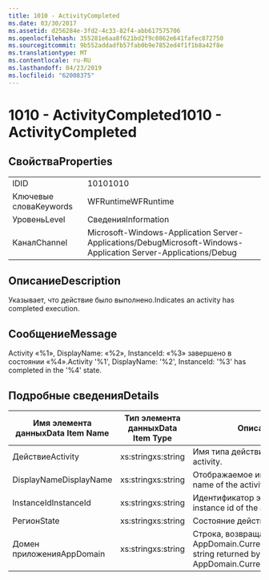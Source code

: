 ```yaml
---
title: 1010 - ActivityCompleted
ms.date: 03/30/2017
ms.assetid: d256284e-3fd2-4c33-82f4-abb617575706
ms.openlocfilehash: 355281e6aa8f621bd2f9c0862e641fafec872750
ms.sourcegitcommit: 9b552addadfb57fab0b9e7852ed4f1f1b8a42f8e
ms.translationtype: MT
ms.contentlocale: ru-RU
ms.lasthandoff: 04/23/2019
ms.locfileid: "62008375"
---
```

# <a name="1010---activitycompleted"></a><span data-ttu-id="87281-102">1010 - ActivityCompleted</span><span class="sxs-lookup"><span data-stu-id="87281-102">1010 - ActivityCompleted</span></span>
## <a name="properties"></a><span data-ttu-id="87281-103">Свойства</span><span class="sxs-lookup"><span data-stu-id="87281-103">Properties</span></span>  
  
|||  
|-|-|  
|<span data-ttu-id="87281-104">ID</span><span class="sxs-lookup"><span data-stu-id="87281-104">ID</span></span>|<span data-ttu-id="87281-105">1010</span><span class="sxs-lookup"><span data-stu-id="87281-105">1010</span></span>|  
|<span data-ttu-id="87281-106">Ключевые слова</span><span class="sxs-lookup"><span data-stu-id="87281-106">Keywords</span></span>|<span data-ttu-id="87281-107">WFRuntime</span><span class="sxs-lookup"><span data-stu-id="87281-107">WFRuntime</span></span>|  
|<span data-ttu-id="87281-108">Уровень</span><span class="sxs-lookup"><span data-stu-id="87281-108">Level</span></span>|<span data-ttu-id="87281-109">Сведения</span><span class="sxs-lookup"><span data-stu-id="87281-109">Information</span></span>|  
|<span data-ttu-id="87281-110">Канал</span><span class="sxs-lookup"><span data-stu-id="87281-110">Channel</span></span>|<span data-ttu-id="87281-111">Microsoft-Windows-Application Server-Applications/Debug</span><span class="sxs-lookup"><span data-stu-id="87281-111">Microsoft-Windows-Application Server-Applications/Debug</span></span>|  
  
## <a name="description"></a><span data-ttu-id="87281-112">Описание</span><span class="sxs-lookup"><span data-stu-id="87281-112">Description</span></span>  
 <span data-ttu-id="87281-113">Указывает, что действие было выполнено.</span><span class="sxs-lookup"><span data-stu-id="87281-113">Indicates an activity has completed execution.</span></span>  
  
## <a name="message"></a><span data-ttu-id="87281-114">Сообщение</span><span class="sxs-lookup"><span data-stu-id="87281-114">Message</span></span>  
 <span data-ttu-id="87281-115">Activity «%1», DisplayName: «%2», InstanceId: «%3» завершено в состоянии «%4».</span><span class="sxs-lookup"><span data-stu-id="87281-115">Activity '%1', DisplayName: '%2', InstanceId: '%3' has completed in the '%4' state.</span></span>  
  
## <a name="details"></a><span data-ttu-id="87281-116">Подробные сведения</span><span class="sxs-lookup"><span data-stu-id="87281-116">Details</span></span>  
  
|<span data-ttu-id="87281-117">Имя элемента данных</span><span class="sxs-lookup"><span data-stu-id="87281-117">Data Item Name</span></span>|<span data-ttu-id="87281-118">Тип элемента данных</span><span class="sxs-lookup"><span data-stu-id="87281-118">Data Item Type</span></span>|<span data-ttu-id="87281-119">Описание</span><span class="sxs-lookup"><span data-stu-id="87281-119">Description</span></span>|  
|--------------------|--------------------|-----------------|  
|<span data-ttu-id="87281-120">Действие</span><span class="sxs-lookup"><span data-stu-id="87281-120">Activity</span></span>|<span data-ttu-id="87281-121">xs:string</span><span class="sxs-lookup"><span data-stu-id="87281-121">xs:string</span></span>|<span data-ttu-id="87281-122">Имя типа действия.</span><span class="sxs-lookup"><span data-stu-id="87281-122">The type name of the activity.</span></span>|  
|<span data-ttu-id="87281-123">DisplayName</span><span class="sxs-lookup"><span data-stu-id="87281-123">DisplayName</span></span>|<span data-ttu-id="87281-124">xs:string</span><span class="sxs-lookup"><span data-stu-id="87281-124">xs:string</span></span>|<span data-ttu-id="87281-125">Отображаемое имя действия.</span><span class="sxs-lookup"><span data-stu-id="87281-125">The display name of the activity.</span></span>|  
|<span data-ttu-id="87281-126">InstanceId</span><span class="sxs-lookup"><span data-stu-id="87281-126">InstanceId</span></span>|<span data-ttu-id="87281-127">xs:string</span><span class="sxs-lookup"><span data-stu-id="87281-127">xs:string</span></span>|<span data-ttu-id="87281-128">Идентификатор экземпляра действия.</span><span class="sxs-lookup"><span data-stu-id="87281-128">The instance id of the activity.</span></span>|  
|<span data-ttu-id="87281-129">Регион</span><span class="sxs-lookup"><span data-stu-id="87281-129">State</span></span>|<span data-ttu-id="87281-130">xs:string</span><span class="sxs-lookup"><span data-stu-id="87281-130">xs:string</span></span>|<span data-ttu-id="87281-131">Состояние действия.</span><span class="sxs-lookup"><span data-stu-id="87281-131">The state of the activity.</span></span>|  
|<span data-ttu-id="87281-132">Домен приложения</span><span class="sxs-lookup"><span data-stu-id="87281-132">AppDomain</span></span>|<span data-ttu-id="87281-133">xs:string</span><span class="sxs-lookup"><span data-stu-id="87281-133">xs:string</span></span>|<span data-ttu-id="87281-134">Строка, возвращаемая AppDomain.CurrentDomain.FriendlyName.</span><span class="sxs-lookup"><span data-stu-id="87281-134">The string returned by AppDomain.CurrentDomain.FriendlyName.</span></span>|
